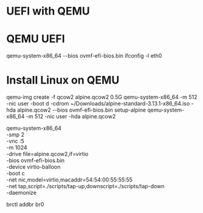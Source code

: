 # UEFI with QEMU

# QEMU UEFI
qemu-system-x86_64 --bios ovmf-efi-bios.bin
ifconfig -l eth0

# Install Linux on QEMU
qemu-img create -f qcow2 alpine.qcow2 0.5G
qemu-system-x86_64 -m 512 -nic user -boot d -cdrom ~/Downloads/alpine-standard-3.13.1-x86_64.iso -hda alpine.qcow2 --bios ovmf-efi-bios.bin
setup-alpine
qemu-system-x86_64 -m 512 -nic user -hda alpine.qcow2


qemu-system-x86_64 \
-smp 2 \
-vnc :5 \
-m 1024 \
-drive file=alpine.qcow2,if=virtio \
-bios ovmf-efi-bios.bin \
-device virtio-balloon \
-boot c \
-net nic,model=virtio,macaddr=54:54:00:55:55:55 \
-net tap,script=./scripts/tap-up,downscript=./scripts/tap-down \
-daemonize


brctl addbr br0
